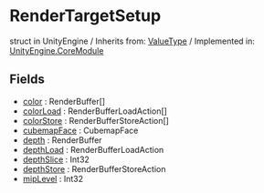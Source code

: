 # RenderTargetSetup
struct in UnityEngine
 / Inherits from: <a href="https://docs.unity3d.com/6000.0/Documentation/ScriptReference/ValueType.html">ValueType</a> / Implemented in: <a href="https://docs.unity3d.com/6000.0/Documentation/ScriptReference/UnityEngine.CoreModule.html">UnityEngine.CoreModule</a>
## Fields
- <a href="https://docs.unity3d.com/6000.0/Documentation/ScriptReference/RenderTargetSetup-color.html">color</a> : RenderBuffer[]
- <a href="https://docs.unity3d.com/6000.0/Documentation/ScriptReference/RenderTargetSetup-colorLoad.html">colorLoad</a> : RenderBufferLoadAction[]
- <a href="https://docs.unity3d.com/6000.0/Documentation/ScriptReference/RenderTargetSetup-colorStore.html">colorStore</a> : RenderBufferStoreAction[]
- <a href="https://docs.unity3d.com/6000.0/Documentation/ScriptReference/RenderTargetSetup-cubemapFace.html">cubemapFace</a> : CubemapFace
- <a href="https://docs.unity3d.com/6000.0/Documentation/ScriptReference/RenderTargetSetup-depth.html">depth</a> : RenderBuffer
- <a href="https://docs.unity3d.com/6000.0/Documentation/ScriptReference/RenderTargetSetup-depthLoad.html">depthLoad</a> : RenderBufferLoadAction
- <a href="https://docs.unity3d.com/6000.0/Documentation/ScriptReference/RenderTargetSetup-depthSlice.html">depthSlice</a> : Int32
- <a href="https://docs.unity3d.com/6000.0/Documentation/ScriptReference/RenderTargetSetup-depthStore.html">depthStore</a> : RenderBufferStoreAction
- <a href="https://docs.unity3d.com/6000.0/Documentation/ScriptReference/RenderTargetSetup-mipLevel.html">mipLevel</a> : Int32
